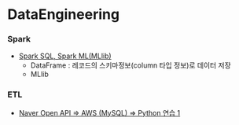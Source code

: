 # DataEngineering

### Spark 
* [Spark SQL, Spark ML(MLlib) ](https://nbviewer.jupyter.org/github/ttobaegi/DataEngineering/blob/main/1_Introduction/Introduction%20to%20Spark%20SQL%20and%20dataframes.ipynb)
  * DataFrame : 레코드의 스키마정보(column 타입 정보)로 데이터 저장
  * MLlib
### ETL
  * [Naver Open API  ⇒ AWS (MySQL) ⇒ Python 연습 1](https://nbviewer.jupyter.org/github/ttobaegi/DataEngineering/blob/main/2_ETL_AWS/AWS_%ED%8C%8C%EC%9D%B4%ED%94%84%EB%9D%BC%EC%9D%B8%EA%B5%AC%EC%B6%95.ipynb)
